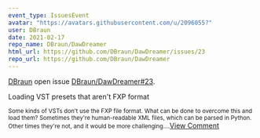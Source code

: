 ```yaml
---
event_type: IssuesEvent
avatar: "https://avatars.githubusercontent.com/u/2096055?"
user: DBraun
date: 2021-02-17
repo_name: DBraun/DawDreamer
html_url: https://github.com/DBraun/DawDreamer/issues/23
repo_url: https://github.com/DBraun/DawDreamer
---
```


<a href='https://github.com/DBraun' target='_blank'>DBraun</a> open issue <a href='https://github.com/DBraun/DawDreamer/issues/23' target='_blank'>DBraun/DawDreamer#23</a>.

<p>Loading VST presets that aren't FXP format</p><small>Some kinds of VSTs don't use the FXP file format. What can be done to overcome this and load them? Sometimes they're human-readable XML files, which can be parsed in Python. Other times they're not, and it would be more challenging....</small><a href='https://github.com/DBraun/DawDreamer/issues/23' target='_blank'>View Comment</a>